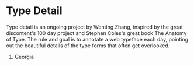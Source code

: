 # Type Detail
Type detail is an ongoing project by Wenting Zhang, inspired by the great discontent's 100 day project and Stephen Coles's great book The Anatomy of Type. The rule and goal is to annotate a web typeface each day, pointing out the beautiful details of the type forms that often get overlooked.


1. Georgia
